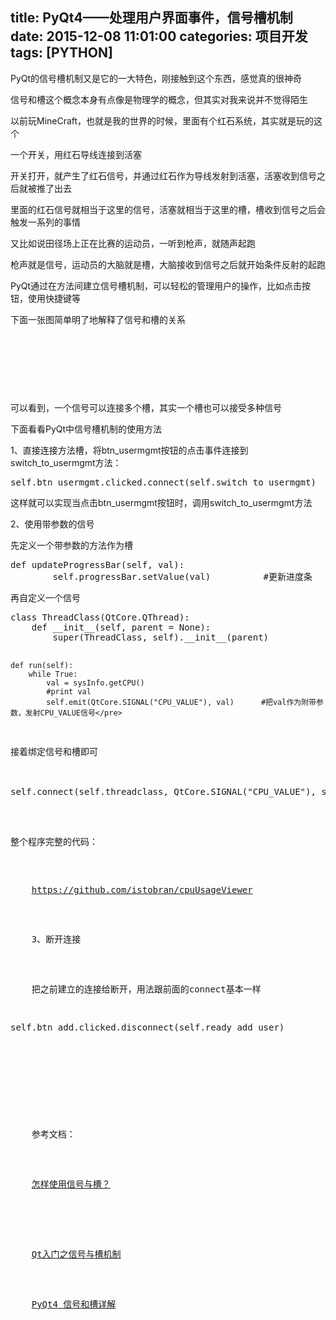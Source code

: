 title: PyQt4——处理用户界面事件，信号槽机制
date: 2015-12-08 11:01:00
categories: 项目开发
tags: [PYTHON]
---
<p>
	PyQt的信号槽机制又是它的一大特色，刚接触到这个东西，感觉真的很神奇
</p>
<p>
	信号和槽这个概念本身有点像是物理学的概念，但<span>其实对我来说并不觉得陌生</span> 
</p>
<p>
	以前玩MineCraft，也就是我的世界的时候，里面有个红石系统，其实就是玩的这个
</p>
<p>
	一个开关，用红石导线连接到活塞
</p>
<p>
	开关打开，就产生了红石信号，并通过红石作为导线发射到活塞，活塞收到信号之后就被推了出去
</p>
<p>
	里面的红石信号就相当于这里的信号，活塞就相当于这里的槽，槽收到信号之后会触发一系列的事情
</p>
<p>
	又比如说田径场上正在比赛的运动员，一听到枪声，就随声起跑
</p>
<p>
	枪声就是信号，运动员的大脑就是槽，大脑接收到信号之后就开始条件反射的起跑
</p>
<p>
	PyQt通过在方法间建立信号槽机制，可以轻松的管理用户的操作，比如点击按钮，使用快捷键等
</p>
<p>
	下面一张图简单明了地解释了信号和槽的关系
		<!--more-->
</p>
<p>
	<br />
</p>
<p>
	<br />
</p>
<p>
	<img src="/images/tp_old/image/20151208/20151208190402_64746.png" alt="" /> 
</p>
<p>
	<br />
</p>
<p>
	可以看到，一个信号可以连接多个槽，其实一个槽也可以接受多种信号
</p>
<p>
	下面看看PyQt中信号槽机制的使用方法
</p>
<p>
	1、直接连接方法槽，将btn_usermgmt按钮的点击事件连接到switch_to_usermgmt方法：
</p>
<pre class="brush:python; toolbar:false;">self.btn_usermgmt.clicked.connect(self.switch_to_usermgmt)</pre>
<p>
	这样就可以实现当点击<span>btn_usermgmt按钮时，调用<span>switch_to_usermgmt方法</span></span> 
</p>
<p>
	<span>2、使用带参数的信号</span> 
</p>
<p>
	先定义一个带参数的方法作为槽
</p>
<pre class="brush:python; toolbar:false;">def updateProgressBar(self, val):
        self.progressBar.setValue(val)          #更新进度条</pre>
再自定义一个信号
<pre class="brush:python; toolbar:false;">class ThreadClass(QtCore.QThread):
    def __init__(self, parent = None):
        super(ThreadClass, self).__init__(parent)

    def run(self):
        while True:
            val = sysInfo.getCPU()
            #print val
            self.emit(QtCore.SIGNAL("CPU_VALUE"), val)      #把val作为附带参数，发射CPU_VALUE信号</pre>
接着绑定信号和槽即可
<pre class="brush:python; toolbar:false;">self.connect(self.threadclass, QtCore.SIGNAL("CPU_VALUE"), self.updateProgressBar)          #把自己的成员方法作为槽连接到threadclass线程的信号</pre>
整个程序完整的代码：
<p>
	<a href="https://github.com/istobran/cpuUsageViewer" target="_blank">https://github.com/istobran/cpuUsageViewer</a> 
</p>
<p>
	<span>3、断开连接</span> 
</p>
<p>
	把之前建立的连接给断开，用法跟前面的connect基本一样
</p>
<pre class="brush:python; toolbar:false;">self.btn_add.clicked.disconnect(self.ready_add_user)</pre>
<p>
	<br />
</p>
<p>
	<span>参考文档：</span> 
</p>
<p>
	<span><a href="https://wiki.qt.io/How_to_Use_Signals_and_Slots/zh" target="_blank">怎样使用信号与槽？</a><br />
</span> 
</p>
<p>
	<a href="http://http://www.cnblogs.com/MuyouSome/p/3515941.html" target="_blank">Qt入门之信号与槽机制</a> 
</p>
<p>
	<a href="http://http://www.linuxzen.com/pyqt4-xin-hao-he-cao-xiang-jie.html" target="_blank">PyQt4 信号和槽详解</a> 
</p>
<p>
	<br />
</p>